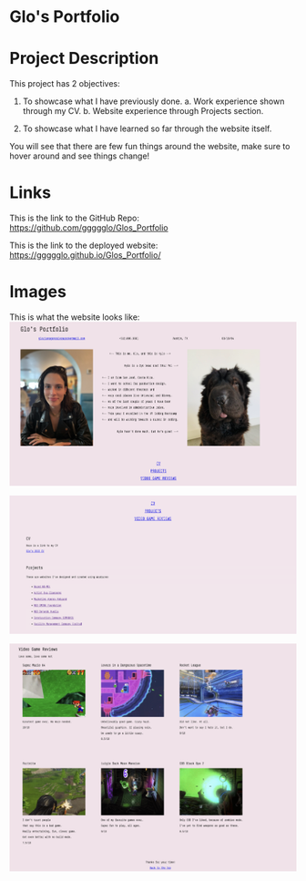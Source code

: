 # Glo's Portfolio

# Project Description
This project has 2 objectives:
1. To showcase what I have previously done.
        a. Work experience shown through my CV. 
        b. Website experience through Projects section.

2. To showcase what I have learned so far through the website itself. 

You will see that there are few fun things around the website, make sure to hover around and see things change!

# Links
This is the link to the GitHub Repo: https://github.com/ggggglo/Glos_Portfolio

This is the link to the deployed website: https://ggggglo.github.io/Glos_Portfolio/ 

# Images

This is what the website looks like:
![Site part 1](./assets/images/1.png)

![Site part 2 updated](./assets/images/2.png)

![Site part 3](./assets/images/3.png)